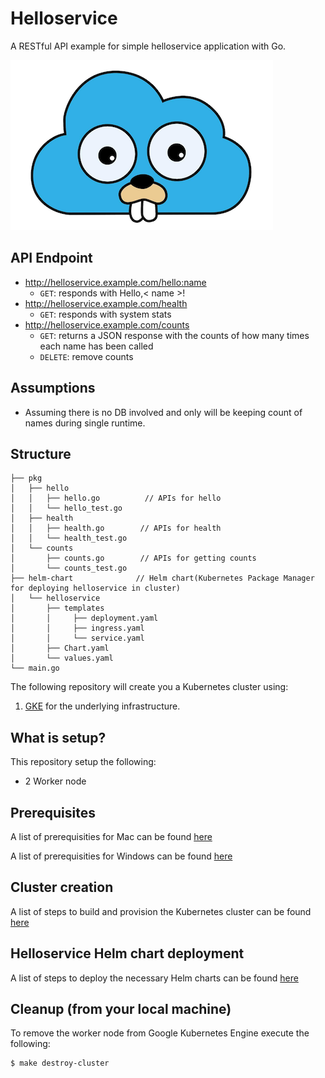# Helloservice

A RESTful API example for simple helloservice application with Go.

![Helloservice!](img/GO-GKE.png)

## API Endpoint
- http://helloservice.example.com/hello:name
    - `GET`: responds with Hello,< name >!
- http://helloservice.example.com/health
    - `GET`: responds with system stats
- http://helloservice.example.com/counts
    - `GET`: returns a JSON response with the counts of how many times each name has been called
    - `DELETE`: remove counts 

## Assumptions

- Assuming there is no DB involved and only will be keeping count of names during single runtime.

## Structure
```
├── pkg
│   ├── hello          
│   │   ├── hello.go          // APIs for hello
│   │   └── hello_test.go     
│   ├── health
│   │   ├── health.go        // APIs for health
│   │   └── health_test.go 
│   └── counts
│       ├── counts.go        // APIs for getting counts
│       └── counts_test.go 
├── helm-chart              // Helm chart(Kubernetes Package Manager for deploying helloservice in cluster)
│   └── helloservice
│       ├── templates
│       │     ├── deployment.yaml
│       │     ├── ingress.yaml
│       │     └── service.yaml 
│       ├── Chart.yaml
│       └── values.yaml       
└── main.go
```

The following repository will create you a Kubernetes cluster using:

1. [GKE](https://console.cloud.google.com) for the underlying infrastructure.

## What is setup? 
 
 This repository setup the following:
 
 - 2 Worker node

## Prerequisites

A list of prerequisities for Mac can be found [here](docs/1.mac-prerequisites.md)

A list of prerequisities for Windows can be found [here](docs/2.windows-prerequisites.md)

## Cluster creation

A list of steps to build and provision the Kubernetes cluster can be found [here](docs/3.create-cluster.md)

## Helloservice Helm chart deployment

A list of steps to deploy the necessary Helm charts can be found [here](docs/4.deploy-helloservice.md)

## Cleanup (from your local machine)

To remove the worker node from Google Kubernetes Engine execute the following:

```
$ make destroy-cluster
```
